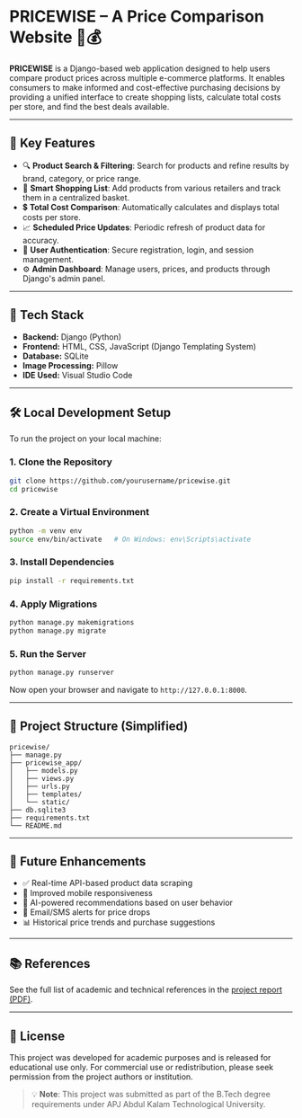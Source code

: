 # PRICEWISE – A Price Comparison Website 🛒💰

**PRICEWISE** is a Django-based web application designed to help users compare product prices across multiple e-commerce platforms. It enables consumers to make informed and cost-effective purchasing decisions by providing a unified interface to create shopping lists, calculate total costs per store, and find the best deals available.

---

## 🚀 Key Features

- 🔍 **Product Search & Filtering**: Search for products and refine results by brand, category, or price range.
- 🛒 **Smart Shopping List**: Add products from various retailers and track them in a centralized basket.
- 💲 **Total Cost Comparison**: Automatically calculates and displays total costs per store.
- 📈 **Scheduled Price Updates**: Periodic refresh of product data for accuracy.
- 🔐 **User Authentication**: Secure registration, login, and session management.
- ⚙️ **Admin Dashboard**: Manage users, prices, and products through Django's admin panel.

---

## 🧰 Tech Stack

- **Backend:** Django (Python)
- **Frontend:** HTML, CSS, JavaScript (Django Templating System)
- **Database:** SQLite
- **Image Processing:** Pillow
- **IDE Used:** Visual Studio Code

---

## 🛠️ Local Development Setup

To run the project on your local machine:

### 1. Clone the Repository
```bash
git clone https://github.com/yourusername/pricewise.git
cd pricewise
````

### 2. Create a Virtual Environment

```bash
python -m venv env
source env/bin/activate   # On Windows: env\Scripts\activate
```

### 3. Install Dependencies

```bash
pip install -r requirements.txt
```

### 4. Apply Migrations

```bash
python manage.py makemigrations
python manage.py migrate
```

### 5. Run the Server

```bash
python manage.py runserver
```

Now open your browser and navigate to `http://127.0.0.1:8000`.

---

## 📂 Project Structure (Simplified)

```
pricewise/
├── manage.py
├── pricewise_app/
│   ├── models.py
│   ├── views.py
│   ├── urls.py
│   ├── templates/
│   └── static/
├── db.sqlite3
├── requirements.txt
└── README.md
```

---

## 🔮 Future Enhancements

* ✅ Real-time API-based product data scraping
* 📲 Improved mobile responsiveness
* 🤖 AI-powered recommendations based on user behavior
* 🔔 Email/SMS alerts for price drops
* 📊 Historical price trends and purchase suggestions

---

## 📚 References

See the full list of academic and technical references in the [project report (PDF)](./PRICEWISE_17_removed.pdf).

---

## 📄 License

This project was developed for academic purposes and is released for educational use only. For commercial use or redistribution, please seek permission from the project authors or institution.

> 💡 **Note**: This project was submitted as part of the B.Tech degree requirements under APJ Abdul Kalam Technological University.

